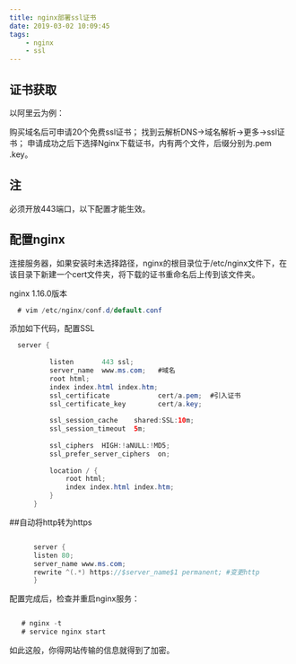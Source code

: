 ```yaml
---
title: nginx部署ssl证书
date: 2019-03-02 10:09:45
tags: 
    - nginx
    - ssl
---
```


## 证书获取

以阿里云为例：

购买域名后可申请20个免费ssl证书；
找到云解析DNS->域名解析->更多->ssl证书；
申请成功之后下选择Nginx下载证书，内有两个文件，后缀分别为.pem .key。
## 注
必须开放443端口，以下配置才能生效。

## 配置nginx

   连接服务器，如果安装时未选择路径，nginx的根目录位于/etc/nginx文件下，在该目录下新建一个cert文件夹，将下载的证书重命名后上传到该文件夹。
   
   nginx 1.16.0版本 
```java
  # vim /etc/nginx/conf.d/default.conf
```
   添加如下代码，配置SSL
```java
  server {
  
          listen       443 ssl;  
          server_name  www.ms.com;   #域名
          root html;
          index index.html index.htm;
          ssl_certificate            cert/a.pem;  #引入证书
          ssl_certificate_key        cert/a.key;
  
          ssl_session_cache    shared:SSL:10m;
          ssl_session_timeout  5m;
  
          ssl_ciphers  HIGH:!aNULL:!MD5;
          ssl_prefer_server_ciphers  on;
  
          location / {
              root html;
              index index.html index.htm;
          }
      }

```
  ##自动将http转为https
```java

      server {
      listen 80;
      server_name www.ms.com;
      rewrite ^(.*) https://$server_name$1 permanent; #变更http
      }

```
配置完成后，检查并重启nginx服务：
```java

   # nginx -t
   # service nginx start  

```
如此这般，你得网站传输的信息就得到了加密。
